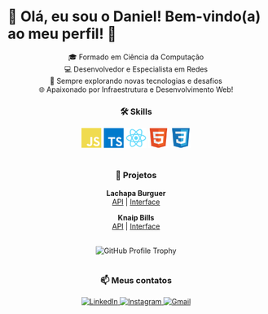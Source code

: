 # 👋 Olá, eu sou o Daniel! Bem-vindo(a) ao meu perfil! 🚀

<p align="center">
  🎓 Formado em Ciência da Computação<br />
  💻 Desenvolvedor e Especialista em Redes<br />
  🤖 Sempre explorando novas tecnologias e desafios<br />
  🌐 Apaixonado por Infraestrutura e Desenvolvimento Web!
</p>

<h3 align="center">🛠️ Skills</h3>

<div align="center">
  <img alt="JavaScript" height="40" width="40" src="https://raw.githubusercontent.com/devicons/devicon/master/icons/javascript/javascript-plain.svg" />
  <img alt="TypeScript" height="40" width="40" src="https://raw.githubusercontent.com/devicons/devicon/master/icons/typescript/typescript-plain.svg" />
  <img alt="React" height="40" width="40" src="https://raw.githubusercontent.com/devicons/devicon/master/icons/react/react-original.svg" />
  <img alt="HTML5" height="40" width="40" src="https://raw.githubusercontent.com/devicons/devicon/master/icons/html5/html5-original.svg" />
  <img alt="CSS3" height="40" width="40" src="https://raw.githubusercontent.com/devicons/devicon/master/icons/css3/css3-original.svg" />
</div>

<br />

<h3 align="center">🚀 Projetos</h3>

<p align="center">
  <strong>Lachapa Burguer</strong><br />
  <a href="https://github.com/nielkp/lachapaburguer-api" target="_blank" rel="noopener noreferrer">API</a> | 
  <a href="https://github.com/nielkp/lachapaburguer-interface" target="_blank" rel="noopener noreferrer">Interface</a>
</p>

<p align="center">
  <strong>Knaip Bills</strong><br />
  <a href="https://github.com/nielkp/knaip-bills-api" target="_blank" rel="noopener noreferrer">API</a> | 
  <a href="https://github.com/nielkp/knaip-bills-interface" target="_blank" rel="noopener noreferrer">Interface</a>
</p>

<br />

<div align="center">
  <img src="https://github-profile-trophy.vercel.app/?username=nielkp&theme=dracula&row=2&column=3" alt="GitHub Profile Trophy" />
</div>

<br />

<h3 align="center">📫 Meus contatos</h3>

<div align="center">
  <a href="https://www.linkedin.com/in/daniel-knaip/" target="_blank" rel="noopener noreferrer">
    <img src="https://img.shields.io/badge/-LinkedIn-%230077B5?style=for-the-badge&logo=linkedin&logoColor=white" alt="LinkedIn" />
  </a>
  <a href="https://instagram.com/nielkp" target="_blank" rel="noopener noreferrer">
    <img src="https://img.shields.io/badge/-Instagram-%23E4405F?style=for-the-badge&logo=instagram&logoColor=white" alt="Instagram" />
  </a>
  <a href="mailto:danielknaip@gmail.com">
    <img src="https://img.shields.io/badge/-Gmail-%23333?style=for-the-badge&logo=gmail&logoColor=white" alt="Gmail" />
  </a>
</div>
